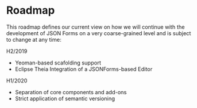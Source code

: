 # Roadmap

This roadmap defines our current view on how we will continue with the development of JSON Forms on a very coarse-grained level and is subject to change at any time:


H2/2019
 * Yeoman-based scafolding support 
 * Eclipse Theia Integration of a JSONForms-based Editor
 
H1/2020
 * Separation of core components and add-ons
 * Strict application of semantic versioning
